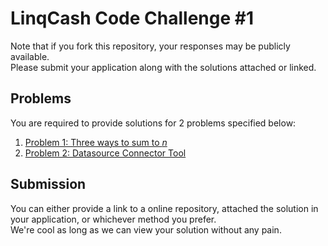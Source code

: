 # LinqCash Code Challenge #1 #

Note that if you fork this repository, your responses may be publicly available.  
Please submit your application along with the solutions attached or linked. 

## Problems ##
You are required to provide solutions for 2 problems specified below:
1. [Problem 1: Three ways to sum to _n_](./src/problem_1/problem.md)
2. [Problem 2: Datasource Connector Tool](./src/problem_2/problem.md)

## Submission ##
You can either provide a link to a online repository, attached the solution in your application, or whichever method you prefer.   
We're cool as long as we can view your solution without any pain.